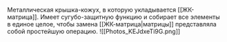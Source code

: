 Металлическая крышка-кожух, в которую укладывается [[ЖК-матрица]]. Имеет сугубо-защитную функцию и собирает все элементы в единое целое, чтобы замена [[ЖК-матрица|матрицы]] представляла собой простейшую операцию.
![[Photos_KEJdxeTi9G.png]]